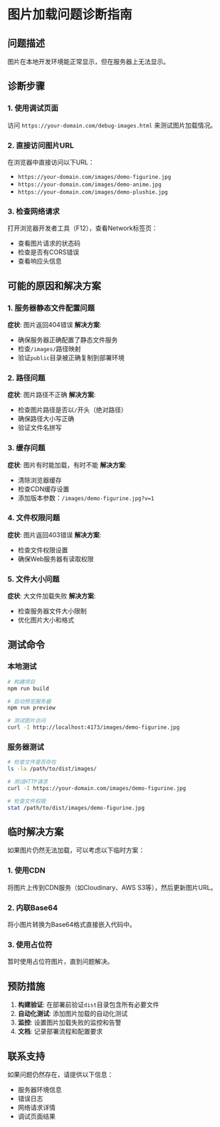 # 图片加载问题诊断指南

## 问题描述
图片在本地开发环境能正常显示，但在服务器上无法显示。

## 诊断步骤

### 1. 使用调试页面
访问 `https://your-domain.com/debug-images.html` 来测试图片加载情况。

### 2. 直接访问图片URL
在浏览器中直接访问以下URL：
- `https://your-domain.com/images/demo-figurine.jpg`
- `https://your-domain.com/images/demo-anime.jpg`
- `https://your-domain.com/images/demo-plushie.jpg`

### 3. 检查网络请求
打开浏览器开发者工具（F12），查看Network标签页：
- 查看图片请求的状态码
- 检查是否有CORS错误
- 查看响应头信息

## 可能的原因和解决方案

### 1. 服务器静态文件配置问题
**症状**: 图片返回404错误
**解决方案**:
- 确保服务器正确配置了静态文件服务
- 检查`/images/`路径映射
- 验证`public`目录被正确复制到部署环境

### 2. 路径问题
**症状**: 图片路径不正确
**解决方案**:
- 检查图片路径是否以`/`开头（绝对路径）
- 确保路径大小写正确
- 验证文件名拼写

### 3. 缓存问题
**症状**: 图片有时能加载，有时不能
**解决方案**:
- 清除浏览器缓存
- 检查CDN缓存设置
- 添加版本参数：`/images/demo-figurine.jpg?v=1`

### 4. 文件权限问题
**症状**: 图片返回403错误
**解决方案**:
- 检查文件权限设置
- 确保Web服务器有读取权限

### 5. 文件大小问题
**症状**: 大文件加载失败
**解决方案**:
- 检查服务器文件大小限制
- 优化图片大小和格式

## 测试命令

### 本地测试
```bash
# 构建项目
npm run build

# 启动预览服务器
npm run preview

# 测试图片访问
curl -I http://localhost:4173/images/demo-figurine.jpg
```

### 服务器测试
```bash
# 检查文件是否存在
ls -la /path/to/dist/images/

# 测试HTTP请求
curl -I https://your-domain.com/images/demo-figurine.jpg

# 检查文件权限
stat /path/to/dist/images/demo-figurine.jpg
```

## 临时解决方案

如果图片仍然无法加载，可以考虑以下临时方案：

### 1. 使用CDN
将图片上传到CDN服务（如Cloudinary、AWS S3等），然后更新图片URL。

### 2. 内联Base64
将小图片转换为Base64格式直接嵌入代码中。

### 3. 使用占位符
暂时使用占位符图片，直到问题解决。

## 预防措施

1. **构建验证**: 在部署前验证`dist`目录包含所有必要文件
2. **自动化测试**: 添加图片加载的自动化测试
3. **监控**: 设置图片加载失败的监控和告警
4. **文档**: 记录部署流程和配置要求

## 联系支持

如果问题仍然存在，请提供以下信息：
- 服务器环境信息
- 错误日志
- 网络请求详情
- 调试页面结果
